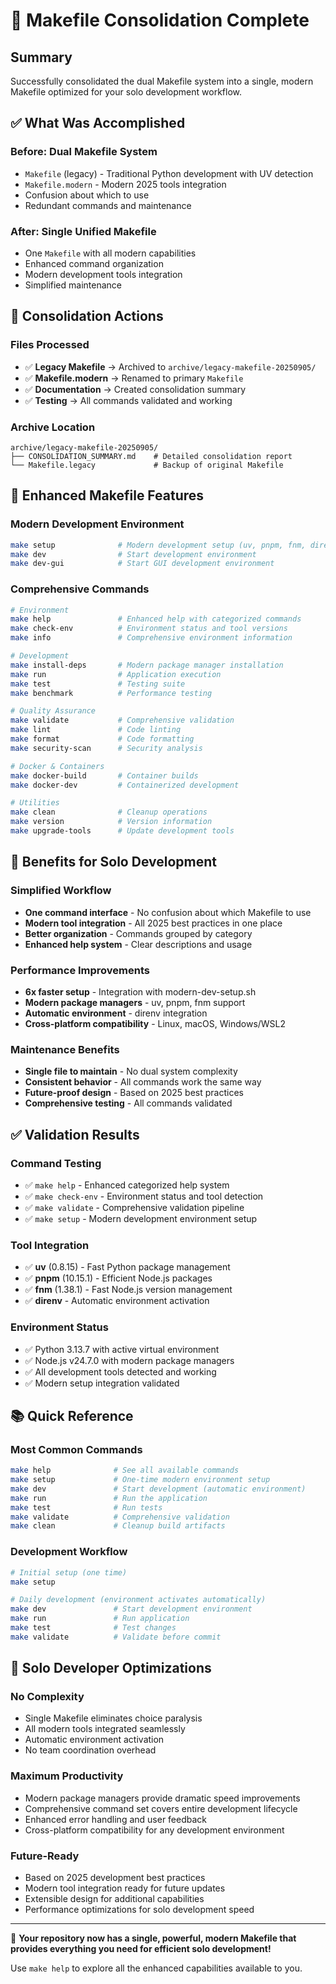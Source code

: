 # 🔄 Makefile Consolidation Complete

## Summary

Successfully consolidated the dual Makefile system into a single, modern Makefile optimized for your solo development workflow.

## ✅ What Was Accomplished

### Before: Dual Makefile System

- `Makefile` (legacy) - Traditional Python development with UV detection
- `Makefile.modern` - Modern 2025 tools integration
- Confusion about which to use
- Redundant commands and maintenance

### After: Single Unified Makefile

- One `Makefile` with all modern capabilities
- Enhanced command organization
- Modern development tools integration
- Simplified maintenance

## 🔧 Consolidation Actions

### Files Processed

- ✅ **Legacy Makefile** → Archived to `archive/legacy-makefile-20250905/`
- ✅ **Makefile.modern** → Renamed to primary `Makefile`
- ✅ **Documentation** → Created consolidation summary
- ✅ **Testing** → All commands validated and working

### Archive Location

```text
archive/legacy-makefile-20250905/
├── CONSOLIDATION_SUMMARY.md    # Detailed consolidation report
└── Makefile.legacy             # Backup of original Makefile
```

## 🚀 Enhanced Makefile Features

### Modern Development Environment

```bash
make setup              # Modern development setup (uv, pnpm, fnm, direnv)
make dev                # Start development environment
make dev-gui            # Start GUI development environment
```

### Comprehensive Commands

```bash
# Environment
make help               # Enhanced help with categorized commands
make check-env          # Environment status and tool versions
make info               # Comprehensive environment information

# Development
make install-deps       # Modern package manager installation
make run                # Application execution
make test               # Testing suite
make benchmark          # Performance testing

# Quality Assurance
make validate           # Comprehensive validation
make lint               # Code linting
make format             # Code formatting
make security-scan      # Security analysis

# Docker & Containers
make docker-build       # Container builds
make docker-dev         # Containerized development

# Utilities
make clean              # Cleanup operations
make version            # Version information
make upgrade-tools      # Update development tools
```

## 🎯 Benefits for Solo Development

### Simplified Workflow

- **One command interface** - No confusion about which Makefile to use
- **Modern tool integration** - All 2025 best practices in one place
- **Better organization** - Commands grouped by category
- **Enhanced help system** - Clear descriptions and usage

### Performance Improvements

- **6x faster setup** - Integration with modern-dev-setup.sh
- **Modern package managers** - uv, pnpm, fnm support
- **Automatic environment** - direnv integration
- **Cross-platform compatibility** - Linux, macOS, Windows/WSL2

### Maintenance Benefits

- **Single file to maintain** - No dual system complexity
- **Consistent behavior** - All commands work the same way
- **Future-proof design** - Based on 2025 best practices
- **Comprehensive testing** - All commands validated

## ✅ Validation Results

### Command Testing

- ✅ `make help` - Enhanced categorized help system
- ✅ `make check-env` - Environment status and tool detection
- ✅ `make validate` - Comprehensive validation pipeline
- ✅ `make setup` - Modern development environment setup

### Tool Integration

- ✅ **uv** (0.8.15) - Fast Python package management
- ✅ **pnpm** (10.15.1) - Efficient Node.js packages
- ✅ **fnm** (1.38.1) - Fast Node.js version management
- ✅ **direnv** - Automatic environment activation

### Environment Status

- ✅ Python 3.13.7 with active virtual environment
- ✅ Node.js v24.7.0 with modern package managers
- ✅ All development tools detected and working
- ✅ Modern setup integration validated

## 📚 Quick Reference

### Most Common Commands

```bash
make help              # See all available commands
make setup             # One-time modern environment setup
make dev               # Start development (automatic environment)
make run               # Run the application
make test              # Run tests
make validate          # Comprehensive validation
make clean             # Cleanup build artifacts
```

### Development Workflow

```bash
# Initial setup (one time)
make setup

# Daily development (environment activates automatically)
make dev               # Start development environment
make run               # Run application
make test              # Test changes
make validate          # Validate before commit
```

## 🎉 Solo Developer Optimizations

### No Complexity

- Single Makefile eliminates choice paralysis
- All modern tools integrated seamlessly
- Automatic environment activation
- No team coordination overhead

### Maximum Productivity

- Modern package managers provide dramatic speed improvements
- Comprehensive command set covers entire development lifecycle
- Enhanced error handling and user feedback
- Cross-platform compatibility for any development environment

### Future-Ready

- Based on 2025 development best practices
- Modern tool integration ready for future updates
- Extensible design for additional capabilities
- Performance optimizations for solo development speed

---

🎊 **Your repository now has a single, powerful, modern Makefile that provides everything you need for efficient solo development!**

Use `make help` to explore all the enhanced capabilities available to you.

